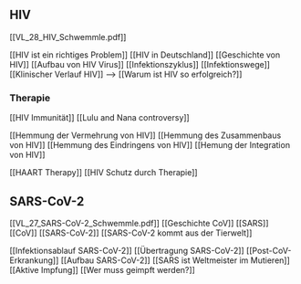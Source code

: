 ## HIV
[[VL_28_HIV_Schwemmle.pdf]]

[[HIV ist ein richtiges Problem]]
[[HIV in Deutschland]]
[[Geschichte von HIV]]
[[Aufbau von HIV Virus]]
[[Infektionszyklus]]
[[Infektionswege]] 
[[Klinischer Verlauf HIV]]
--> [[Warum ist HIV so erfolgreich?]]

### Therapie
[[HIV Immunität]]
[[Lulu and Nana controversy]]

[[Hemmung der Vermehrung von HIV]]
[[Hemmung des Zusammenbaus von HIV]]
[[Hemmung des Eindringens von HIV]]
[[Hemung der Integration von HIV]]

[[HAART Therapy]]
[[HIV Schutz durch Therapie]]


## SARS-CoV-2

[[VL_27_SARS-CoV-2_Schwemmle.pdf]]
[[Geschichte CoV]]
[[SARS]]
[[CoV]]
[[SARS-CoV-2]]
[[SARS-CoV-2 kommt aus der Tierwelt]]


[[Infektionsablauf SARS-CoV-2]]
[[Übertragung SARS-CoV-2]]
[[Post-CoV-Erkrankung]]
[[Aufbau SARS-CoV-2]]
[[SARS ist Weltmeister im Mutieren]]
[[Aktive Impfung]]
[[Wer muss geimpft werden?]]

